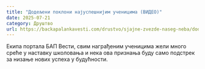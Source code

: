 ```yaml
---
title: "Додељени поклони најуспешнијим ученицима (ВИДЕО)"
date: 2025-07-21
category: Друштво
url: https://backapalankavesti.com/drustvo/sjajne-zvezde-naseg-neba/dodeljeni-pokloni-najuspesnijim-ucenicima-video/
---
```


Екипа портала БАП Вести, свим награђеним ученицима жели много среће у наставку школовања и нека ова признања буду само подстрек за низање нових успеха у будућности.
